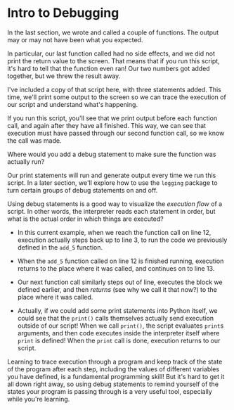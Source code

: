 # Intro to Debugging

In the last section, we wrote and called a couple of functions. The output may or may not have been what you expected.

In particular, our last function called had no side effects, and we did not print the return value to the screen. That means that if you run this script, it's hard to tell that the function even ran! Our two numbers got added together, but we threw the result away.

I've included a copy of that script here, with three statements added. This time, we'll print some output to the screen so we can trace the execution of our script and understand what's happening.

If you run this script, you'll see that we print output before each function call, and again after they have all finished. This way, we can see that execution must have passed through our second function call, so we know the call was made.

Where would you add a debug statement to make sure the function was actually run?

Our print statements will run and generate output every time we run this script. In a later section, we'll explore how to use the `logging` package to turn certain groups of debug statements on and off.

Using debug statements is a good way to visualize the _execution flow_ of a script. In other words, the interpreter reads each statement in order, but what is the actual order in which things are executed? 

* In this current example, when we reach the function call on line 12, execution actually steps back up to line 3, to run the code we previously defined in the `add_5` function.

* When the `add_5` function called on line 12 is finished running, execution returns to the place where it was called, and continues on to line 13.

* Our next function call similarly steps out of line, executes the block we defined earlier, and then _returns_ (see why we call it that now?) to the place where it was called.

* Actually, if we could add some print statements into Python itself, we could see that the `print()` calls themselves actually send execution outside of our script! When we call `print()`, the script evaluates `print`s arguments, and then code executes inside the interpreter itself where `print` is defined! When the `print` call is done, execution returns to our script.

Learning to trace execution through a program and keep track of the state of the program after each step, including the values of different variables you have defined, is a fundamental programming skill! But it's hard to get it all down right away, so using debug statements to remind yourself of the states your program is passing through is a very useful tool, especially while you're learning.

